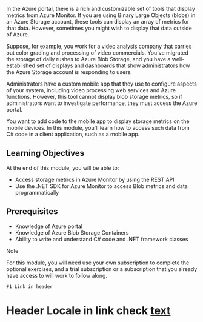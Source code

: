 In the Azure portal, there is a rich and customizable set of tools that display metrics from Azure Monitor. If you are using Binary Large Objects (blobs) in an Azure Storage account, these tools can display an array of metrics for that data. However, sometimes you might wish to display that data outside of Azure.

Suppose, for example, you work for a video analysis company that carries out color grading and processing of video commercials. You've migrated the storage of daily rushes to Azure Blob Storage, and you have a well-established set of displays and dashboards that show administrators how the Azure Storage account is responding to users.

Administrators have a custom mobile app that they use to configure aspects of your system, including video processing web services and Azure functions. However, this tool cannot display blob storage metrics, so if administrators want to investigate performance, they must access the Azure portal.

You want to add code to the mobile app to display storage metrics on the mobile devices. In this module, you'll learn how to access such data from C# code in a client application, such as a mobile app.

## Learning Objectives

At the end of this module, you will be able to:

- Access storage metrics in Azure Monitor by using the REST API
- Use the .NET SDK for Azure Monitor to access Blob metrics and data programmatically

## Prerequisites

- Knowledge of Azure portal
- Knowledge of Azure Blob Storage Containers
- Ability to write and understand C# code and .NET framework classes

> [!NOTE]
> For this module, you will need use your own subscription to complete the optional exercises, and a trial subscription or a subscription that you already have access to will work to follow along.

`#1 Link in header` 
# Header Locale in link check [text](https://docs.microsoft.com/include/en-us)

